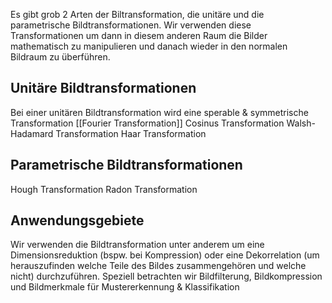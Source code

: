 Es gibt grob 2 Arten der Biltransformation, die unitäre und die parametrische Bildtransformationen. Wir verwenden diese Transformationen um dann in diesem anderen Raum die Bilder mathematisch zu manipulieren und danach wieder in den normalen Bildraum zu überführen.
## Unitäre Bildtransformationen
Bei einer unitären Bildtransformation wird eine sperable & symmetrische Transformation 
[[Fourier Transformation]]
Cosinus Transformation
Walsh-Hadamard Transformation
Haar Transformation
## Parametrische Bildtransformationen
Hough Transformation
Radon Transformation

## Anwendungsgebiete
Wir verwenden die Bildtransformation unter anderem um eine Dimensionsreduktion (bspw. bei Kompression) oder eine Dekorrelation (um herauszufinden welche Teile des Bildes zusammengehören und welche nicht) durchzuführen.
Speziell betrachten wir Bildfilterung, Bildkompression und Bildmerkmale für Mustererkennung & Klassifikation